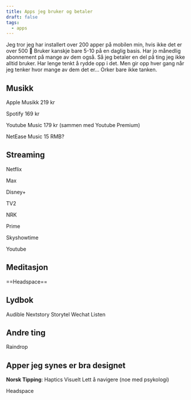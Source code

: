 ```yaml
---
title: Apps jeg bruker og betaler
draft: false
tags:
  - apps
---
```

Jeg tror jeg har installert over 200 apper på mobilen min, hvis ikke det er over 500 🌝
Bruker kanskje bare 5-10 på en daglig basis. Har jo månedlig abonnement på mange av dem også. Så jeg betaler en del på ting jeg ikke alltid bruker. 
Har lenge tenkt å rydde opp i det. Men gir opp hver gang når jeg tenker hvor mange av dem det er... Orker bare ikke tanken.


## Musikk

Apple Musikk
219 kr

Spotify
169 kr 

Youtube Music
179 kr (sammen med Youtube Premium)

NetEase Music
15 RMB? 


## Streaming

Netflix

Max

Disney+

TV2

NRK

Prime

Skyshowtime 

Youtube


## Meditasjon

==Headspace== 

## Lydbok

Audible
Nextstory
Storytel
Wechat Listen

## Andre ting

Raindrop



## Apper jeg synes er bra designet

**Norsk Tipping**:
Haptics
Visuelt 
Lett å navigere
(noe med psykologi)

Headspace